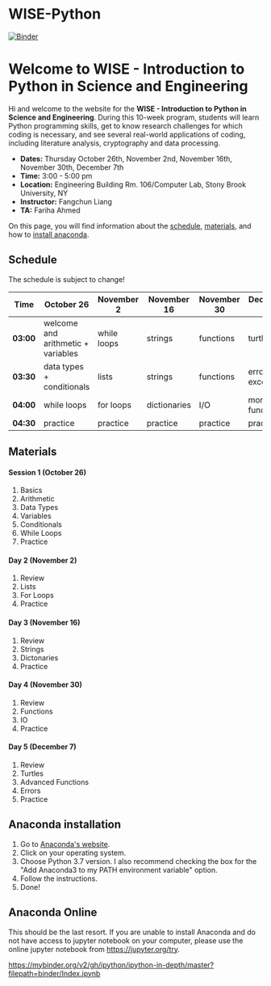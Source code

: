 # WISE-Python
[![Binder](https://mybinder.org/badge_logo.svg)](https://mybinder.org/v2/gh/harpolea/IACS_computes_2019/master)


# Welcome to WISE - Introduction to Python in Science and Engineering

Hi and welcome to the website for the **WISE - Introduction to Python in Science and Engineering**. During this 10-week program, students will learn Python programming skills, get to know research challenges for which coding is necessary, and see several real-world applications of coding, including literature analysis, cryptography and data processing. 

- **Dates:** Thursday October 26th, November 2nd, November 16th, November 30th, December 7th
- **Time:** 3:00 - 5:00 pm
- **Location:** Engineering Building Rm. 106/Computer Lab, Stony Brook University, NY
- **Instructor:** Fangchun Liang
- **TA:** Fariha Ahmed

On this page, you will find information about the [schedule](#schedule), [materials](#materials), and how to [install anaconda](#anaconda-installation).


## Schedule

The schedule is subject to change!

Time | October 26 | November 2 | November 16 | November 30 |  December 7
---------- | ---------- | ---------- | ---------- | ---------- | ----------
**03:00** | welcome and arithmetic + variables | while loops | strings | functions | turtles
**03:30** | data types + conditionals | lists | strings | functions | errors + exceptions
**04:00** | while loops | for loops | dictionaries | I/O | more functions
**04:30** | practice | practice | practice | practice| practice



## Materials
#### Session 1 (October 26)
1. Basics
2. Arithmetic
3. Data Types
4. Variables
5. Conditionals
6. While Loops
7. Practice

#### Day 2 (November 2)
1. Review
2. Lists
3. For Loops
4. Practice

#### Day 3 (November 16)
1. Review
1. Strings
2. Dictonaries
7. Practice

#### Day 4 (November 30)
1. Review
1. Functions
2. IO
7. Practice

#### Day 5 (December 7)
1. Review
1. Turtles
2. Advanced Functions
3. Errors
7. Practice

## Anaconda installation

1. Go to [Anaconda's website](https://docs.anaconda.com/anaconda/install/).
2. Click on your operating system.
3. Choose Python 3.7 version. I also recommend checking the box for the "Add Anaconda3 to my PATH environment variable" option.
4. Follow the instructions. 
5. Done!

## Anaconda Online
This should be the last resort. If you are unable to install Anaconda and do not have access to jupyter notebook on your computer, please use the online jupyter notebook from https://jupyter.org/try.

https://mybinder.org/v2/gh/ipython/ipython-in-depth/master?filepath=binder/Index.ipynb
